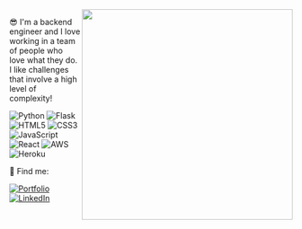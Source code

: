 <img width="375" src="https://github-readme-stats.vercel.app/api?username=andersonssh&show_icons=true&theme=radical&include_all_commits=true&count_private=true" align="right"/>
<p align="left">😎 I'm a backend engineer and I love working in a team of people who love what they do. I like challenges that involve a high level of complexity!</p>

![Python](https://img.shields.io/badge/python-3670A0?style=for-the-badge&logo=python&logoColor=ffdd54)
![Flask](https://img.shields.io/badge/flask-%23000.svg?style=for-the-badge&logo=flask&logoColor=white)
![HTML5](https://img.shields.io/badge/html5-%23E34F26.svg?style=for-the-badge&logo=html5&logoColor=white)
![CSS3](https://img.shields.io/badge/css3-%231572B6.svg?style=for-the-badge&logo=css3&logoColor=white)
![JavaScript](https://img.shields.io/badge/javascript-%23323330.svg?style=for-the-badge&logo=javascript&logoColor=%23F7DF1E)
![React](https://img.shields.io/badge/react-%2320232a.svg?style=for-the-badge&logo=react&logoColor=%2361DAFB)
![AWS](https://img.shields.io/badge/AWS-%23FF9900.svg?style=for-the-badge&logo=amazon-aws&logoColor=white)
![Heroku](https://img.shields.io/badge/heroku-%23430098.svg?style=for-the-badge&logo=heroku&logoColor=white)

🔎 Find me:

<a href="https://andersonssh.github.io" target="_blank">![Portfolio](https://img.shields.io/badge/Portfolio-%23000000.svg?style=for-the-badge&logo=firefox&logoColor=#FF7139)</a>
<a href="https://linkedin.com/in/andersonssh" target="_blank">![LinkedIn](https://img.shields.io/badge/linkedin-%230077B5.svg?style=for-the-badge&logo=linkedin&logoColor=white)</a>
